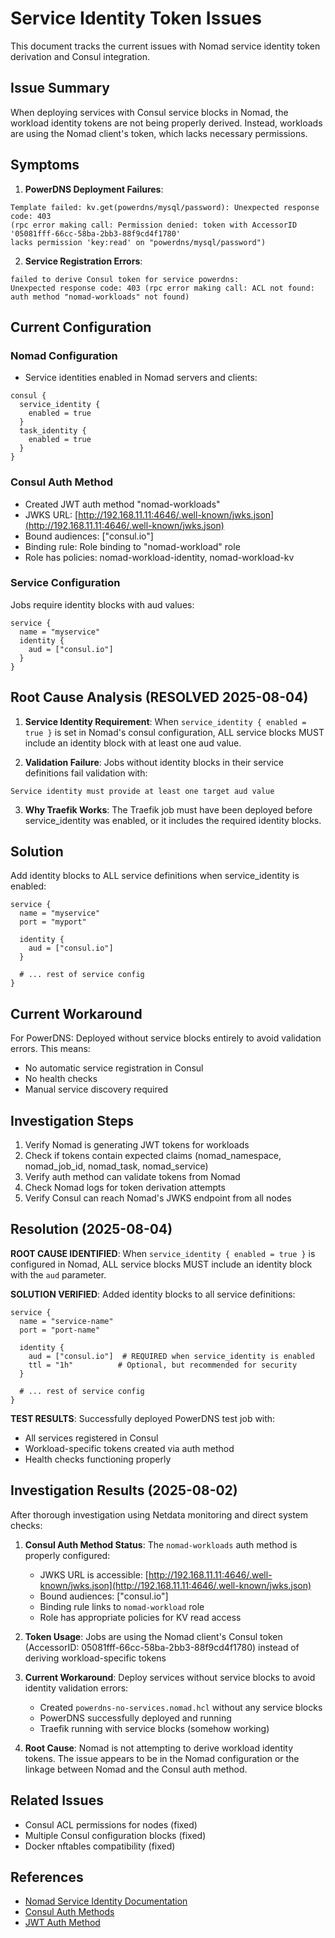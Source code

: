 # Service Identity Token Issues

This document tracks the current issues with Nomad service identity token derivation and Consul integration.

## Issue Summary

When deploying services with Consul service blocks in Nomad, the workload identity tokens are not being properly derived. Instead, workloads are using the Nomad client's token, which lacks necessary permissions.

## Symptoms

1. **PowerDNS Deployment Failures**:

```text
Template failed: kv.get(powerdns/mysql/password): Unexpected response code: 403
(rpc error making call: Permission denied: token with AccessorID '05081fff-66cc-58ba-2bb3-88f9cd4f1780'
lacks permission 'key:read' on "powerdns/mysql/password")
```

2. **Service Registration Errors**:

```text
failed to derive Consul token for service powerdns:
Unexpected response code: 403 (rpc error making call: ACL not found:
auth method "nomad-workloads" not found)
```

## Current Configuration

### Nomad Configuration

- Service identities enabled in Nomad servers and clients:

```hcl
consul {
  service_identity {
    enabled = true
  }
  task_identity {
    enabled = true
  }
}
```

### Consul Auth Method

- Created JWT auth method "nomad-workloads"
- JWKS URL: [http://192.168.11.11:4646/.well-known/jwks.json](http://192.168.11.11:4646/.well-known/jwks.json)
- Bound audiences: ["consul.io"]
- Binding rule: Role binding to "nomad-workload" role
- Role has policies: nomad-workload-identity, nomad-workload-kv

### Service Configuration

Jobs require identity blocks with aud values:

```hcl
service {
  name = "myservice"
  identity {
    aud = ["consul.io"]
  }
}
```

## Root Cause Analysis (RESOLVED 2025-08-04)

1. **Service Identity Requirement**: When `service_identity { enabled = true }` is set in Nomad's consul configuration, ALL service blocks MUST include an identity block with at least one aud value.

2. **Validation Failure**: Jobs without identity blocks in their service definitions fail validation with:

```text
Service identity must provide at least one target aud value
```

3. **Why Traefik Works**: The Traefik job must have been deployed before service_identity was enabled, or it includes the required identity blocks.

## Solution

Add identity blocks to ALL service definitions when service_identity is enabled:

```hcl
service {
  name = "myservice"
  port = "myport"

  identity {
    aud = ["consul.io"]
  }

  # ... rest of service config
}
```

## Current Workaround

For PowerDNS: Deployed without service blocks entirely to avoid validation errors. This means:

- No automatic service registration in Consul
- No health checks
- Manual service discovery required

## Investigation Steps

1. Verify Nomad is generating JWT tokens for workloads
2. Check if tokens contain expected claims (nomad_namespace, nomad_job_id, nomad_task, nomad_service)
3. Verify auth method can validate tokens from Nomad
4. Check Nomad logs for token derivation attempts
5. Verify Consul can reach Nomad's JWKS endpoint from all nodes

## Resolution (2025-08-04)

**ROOT CAUSE IDENTIFIED**: When `service_identity { enabled = true }` is configured in Nomad, ALL service blocks MUST include an identity block with the `aud` parameter.

**SOLUTION VERIFIED**: Added identity blocks to all service definitions:

```hcl
service {
  name = "service-name"
  port = "port-name"

  identity {
    aud = ["consul.io"]  # REQUIRED when service_identity is enabled
    ttl = "1h"          # Optional, but recommended for security
  }

  # ... rest of service config
}
```

**TEST RESULTS**: Successfully deployed PowerDNS test job with:

- All services registered in Consul
- Workload-specific tokens created via auth method
- Health checks functioning properly

## Investigation Results (2025-08-02)

After thorough investigation using Netdata monitoring and direct system checks:

1. **Consul Auth Method Status**: The `nomad-workloads` auth method is properly configured:
   - JWKS URL is accessible: [http://192.168.11.11:4646/.well-known/jwks.json](http://192.168.11.11:4646/.well-known/jwks.json)
   - Bound audiences: ["consul.io"]
   - Binding rule links to `nomad-workload` role
   - Role has appropriate policies for KV read access

2. **Token Usage**: Jobs are using the Nomad client's Consul token (AccessorID: 05081fff-66cc-58ba-2bb3-88f9cd4f1780) instead of deriving workload-specific tokens

3. **Current Workaround**: Deploy services without service blocks to avoid identity validation errors:
   - Created `powerdns-no-services.nomad.hcl` without any service blocks
   - PowerDNS successfully deployed and running
   - Traefik running with service blocks (somehow working)

4. **Root Cause**: Nomad is not attempting to derive workload identity tokens. The issue appears to be in the Nomad configuration or the linkage between Nomad and the Consul auth method.

## Related Issues

- Consul ACL permissions for nodes (fixed)
- Multiple Consul configuration blocks (fixed)
- Docker nftables compatibility (fixed)

## References

- [Nomad Service Identity Documentation](https://developer.hashicorp.com/nomad/docs/integrations/consul/service-identity)
- [Consul Auth Methods](https://developer.hashicorp.com/consul/docs/security/acl/auth-methods)
- [JWT Auth Method](https://developer.hashicorp.com/consul/docs/security/acl/auth-methods/jwt)
